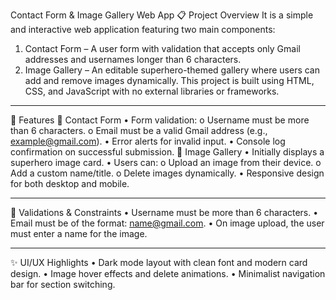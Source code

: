 Contact Form & Image Gallery Web App
📋 Project Overview
It is a simple and interactive web application featuring two main components:
1.	Contact Form – A user form with validation that accepts only Gmail addresses and usernames longer than 6 characters.
2.	Image Gallery – An editable superhero-themed gallery where users can add and remove images dynamically.
This project is built using HTML, CSS, and JavaScript with no external libraries or frameworks.
________________________________________
🚀 Features
🔹 Contact Form
•	Form validation:
o	Username must be more than 6 characters.
o	Email must be a valid Gmail address (e.g., example@gmail.com).
•	Error alerts for invalid input.
•	Console log confirmation on successful submission.
🔹 Image Gallery
•	Initially displays a superhero image card.
•	Users can:
o	Upload an image from their device.
o	Add a custom name/title.
o	Delete images dynamically.
•	Responsive design for both desktop and mobile.
________________________________________
🧪 Validations & Constraints
•	Username must be more than 6 characters.
•	Email must be of the format: name@gmail.com.
•	On image upload, the user must enter a name for the image.
________________________________________
✨ UI/UX Highlights
•	Dark mode layout with clean font and modern card design.
•	Image hover effects and delete animations.
•	Minimalist navigation bar for section switching.

